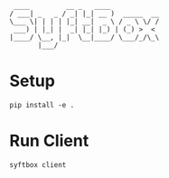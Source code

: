 ```
 ____         __ _   ____
/ ___| _   _ / _| |_| __ )  _____  __
\___ \| | | | |_| __|  _ \ / _ \ \/ /
 ___) | |_| |  _| |_| |_) | (_) >  <
|____/ \__, |_|  \__|____/ \___/_/\_\
       |___/
```

# Setup

```
pip install -e .
```

# Run Client
```
syftbox client
```
